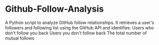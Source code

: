 # Github-Follow-Analysis
A Python script to analyze GitHub follow relationships. It retrieves a user's followers and following list using the GitHub API and identifies:  Users who don't follow you back  Users you don't follow back  The total number of mutual follows
